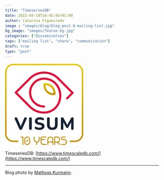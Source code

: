 ```yaml
---
title: "TimeseriesDB"
date: 2022-04-19T14:45:01+01:00
author: Catarina Figueiredo
image : "images/blog/blog-post-8-mailing-list.jpg"
bg_image: "images/featue-bg.jpg"
categories: ["Dissemination"]
tags: ["mailing list", "share", "communication"]
draft: true
type: "post"
---
```




![VISUM 2022, 10th Edition](/images/blog/visum_10yr.png#center)

TimeseriesDB: [https://www.timescaledb.com/](https://www.timescaledb.com/)


----
Blog photo by [Mathyas Kurmann](https://unsplash.com/@mathyaskurmann?utm_source=unsplash&utm_medium=referral&utm_content=creditCopyText).
